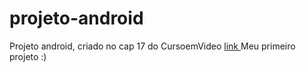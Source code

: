 # projeto-android
Projeto android, criado no cap 17 do CursoemVideo
<a href= "https://joaovittormatos.github.io/projeto-android/index.html.html"> link <a>
Meu primeiro projeto :)
